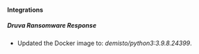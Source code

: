 #### Integrations
##### Druva Ransomware Response
- Updated the Docker image to: *demisto/python3:3.9.8.24399*.
